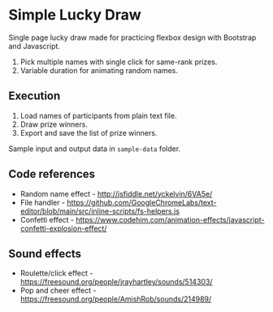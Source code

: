 # Simple Lucky Draw
Single page lucky draw made for practicing flexbox design with Bootstrap and Javascript.

1) Pick multiple names with single click for same-rank prizes.
2) Variable duration for animating random names.


## Execution
1) Load names of participants from plain text file.
2) Draw prize winners.
3) Export and save the list of prize winners.

Sample input and output data in `sample-data` folder.


## Code references
+ Random name effect - http://jsfiddle.net/yckelvin/6VA5e/
+ File handler - https://github.com/GoogleChromeLabs/text-editor/blob/main/src/inline-scripts/fs-helpers.js
+ Confetti effect - https://www.codehim.com/animation-effects/javascript-confetti-explosion-effect/


## Sound effects
+ Roulette/click effect - https://freesound.org/people/jrayhartley/sounds/514303/
+ Pop and cheer effect - https://freesound.org/people/AmishRob/sounds/214989/
